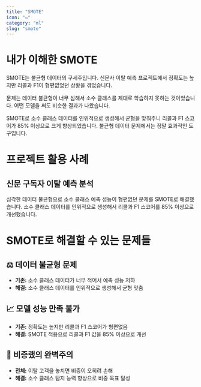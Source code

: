 ```yaml
---
title: "SMOTE"
icon: "⚖️"
category: "ml"
slug: "smote"
---
```


# 내가 이해한 SMOTE

SMOTE는 불균형 데이터의 구세주입니다. 신문사 이탈 예측 프로젝트에서 정확도는 높지만 리콜과 F1이 형편없었던 상황을 겪었습니다.

문제는 데이터 불균형이 너무 심해서 소수 클래스를 제대로 학습하지 못하는 것이었습니다. 어떤 모델을 써도 비슷한 결과가 나왔습니다.

SMOTE로 소수 클래스 데이터를 인위적으로 생성해서 균형을 맞춰주니 리콜과 F1 스코어가 85% 이상으로 크게 향상되었습니다. 불균형 데이터 문제에서는 정말 효과적인 도구입니다.

# 프로젝트 활용 사례

## 신문 구독자 이탈 예측 분석
심각한 데이터 불균형으로 소수 클래스 예측 성능이 형편없던 문제를 SMOTE로 해결했습니다. 소수 클래스 데이터를 인위적으로 생성해서 리콜과 F1 스코어를 85% 이상으로 개선했습니다.

# SMOTE로 해결할 수 있는 문제들

## ⚖️ 데이터 불균형 문제
- **기존:** 소수 클래스 데이터가 너무 적어서 예측 성능 저하
- **해결:** 소수 클래스 데이터를 인위적으로 생성해서 균형 맞춤

## 📈 모델 성능 만족 불가
- **기존:** 정확도는 높지만 리콜과 F1 스코어가 형편없음
- **해결:** SMOTE 적용으로 리콜과 F1 값을 85% 이상으로 개선

## 🎯 비증랬의 완벽주의
- **전체:** 이탈 고객을 놓치면 비증이 오히려 손해
- **해결:** 소수 클래스 탐지 능력 향상으로 비증 목표 달성